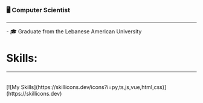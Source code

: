### 🖥 Computer Scientist 
<hr>
- 🎓 Graduate from the Lebanese American University

# Skills:
<hr>
<br/>
  [![My Skills](https://skillicons.dev/icons?i=py,ts,js,vue,html,css)](https://skillicons.dev)
  
